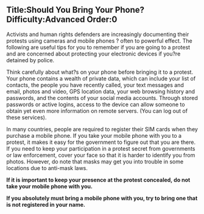 Title:Should You Bring Your Phone?
Difficulty:Advanced
Order:0
---
Activists and human rights defenders are increasingly documenting their protests using cameras and mobile phones ? often to powerful effect. The following are useful tips for you to remember if you are going to a protest and are concerned about protecting your electronic devices if you?re detained by police.

Think carefully about what?s on your phone before bringing it to a protest. Your phone contains a wealth of private data, which can include your list of contacts, the people you have recently called, your text messages and email, photos and video, GPS location data, your web browsing history and passwords, and the contents of your social media accounts. Through stored passwords or active logins, access to the device can allow someone to obtain yet even more information on remote servers. (You can log out of these services).

In many countries, people are required to register their SIM cards when they purchase a mobile phone. If you take your mobile phone with you to a protest, it makes it easy for the government to figure out that you are there. If you need to keep your participation in a protest secret from governments or law enforcement, cover your face so that it is harder to identify you from photos. However, do note that masks may get you into trouble in some locations due to anti-mask laws.

**If it is important to keep your presence at the protest concealed, do not take your mobile phone with you.**

**If you absolutely must bring a mobile phone with you, try to bring one that is not registered in your name.**